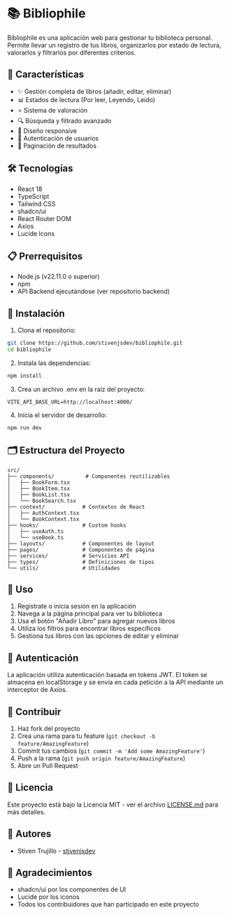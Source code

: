 # 📚 Bibliophile

Bibliophile es una aplicación web para gestionar tu biblioteca personal. Permite llevar un registro de tus libros, organizarlos por estado de lectura, valorarlos y filtrarlos por diferentes criterios.

## 🚀 Características

- ✨ Gestión completa de libros (añadir, editar, eliminar)
- 📊 Estados de lectura (Por leer, Leyendo, Leído)
- ⭐ Sistema de valoración
- 🔍 Búsqueda y filtrado avanzado
- 📱 Diseño responsive
- 🔐 Autenticación de usuarios
- 📄 Paginación de resultados

## 🛠️ Tecnologías

- React 18
- TypeScript
- Tailwind CSS
- shadcn/ui
- React Router DOM
- Axios
- Lucide Icons

## 📋 Prerrequisitos

- Node.js (v22.11.0 o superior)
- npm
- API Backend ejecutándose (ver repositorio backend)

## 🔧 Instalación

1. Clona el repositorio:

```bash
git clone https://github.com/stivenjsdev/bibliophile.git
cd bibliophile
```

2. Instala las dependencias:

```bash
npm install
```

3. Crea un archivo .env en la raíz del proyecto:

```env
VITE_API_BASE_URL=http://localhost:4000/
```

4. Inicia el servidor de desarrollo:

```bash
npm run dev
```

## 🗂️ Estructura del Proyecto

```
src/
├── components/          # Componentes reutilizables
│   ├── BookForm.tsx
│   ├── BookItem.tsx
│   ├── BookList.tsx
│   └── BookSearch.tsx
├── context/            # Contextos de React
│   ├── AuthContext.tsx
│   └── BookContext.tsx
├── hooks/              # Custom hooks
│   ├── useAuth.ts
│   └── useBook.ts
├── layouts/            # Componentes de layout
├── pages/              # Componentes de página
├── services/           # Servicios API
├── types/              # Definiciones de tipos
└── utils/              # Utilidades
```

## 📖 Uso

1. Regístrate o inicia sesión en la aplicación
2. Navega a la página principal para ver tu biblioteca
3. Usa el botón "Añadir Libro" para agregar nuevos libros
4. Utiliza los filtros para encontrar libros específicos
5. Gestiona tus libros con las opciones de editar y eliminar

## 🔐 Autenticación

La aplicación utiliza autenticación basada en tokens JWT. El token se almacena en localStorage y se envía en cada petición a la API mediante un interceptor de Axios.

## 🤝 Contribuir

1. Haz fork del proyecto
2. Crea una rama para tu feature (`git checkout -b feature/AmazingFeature`)
3. Commit tus cambios (`git commit -m 'Add some AmazingFeature'`)
4. Push a la rama (`git push origin feature/AmazingFeature`)
5. Abre un Pull Request

## 📝 Licencia

Este proyecto está bajo la Licencia MIT - ver el archivo [LICENSE.md](LICENSE.md) para más detalles.

## 👥 Autores

- Stiven Trujillo - [stivenjsdev](https://github.com/stivenjsdev)

## 🙏 Agradecimientos

- shadcn/ui por los componentes de UI
- Lucide por los iconos
- Todos los contribuidores que han participado en este proyecto
